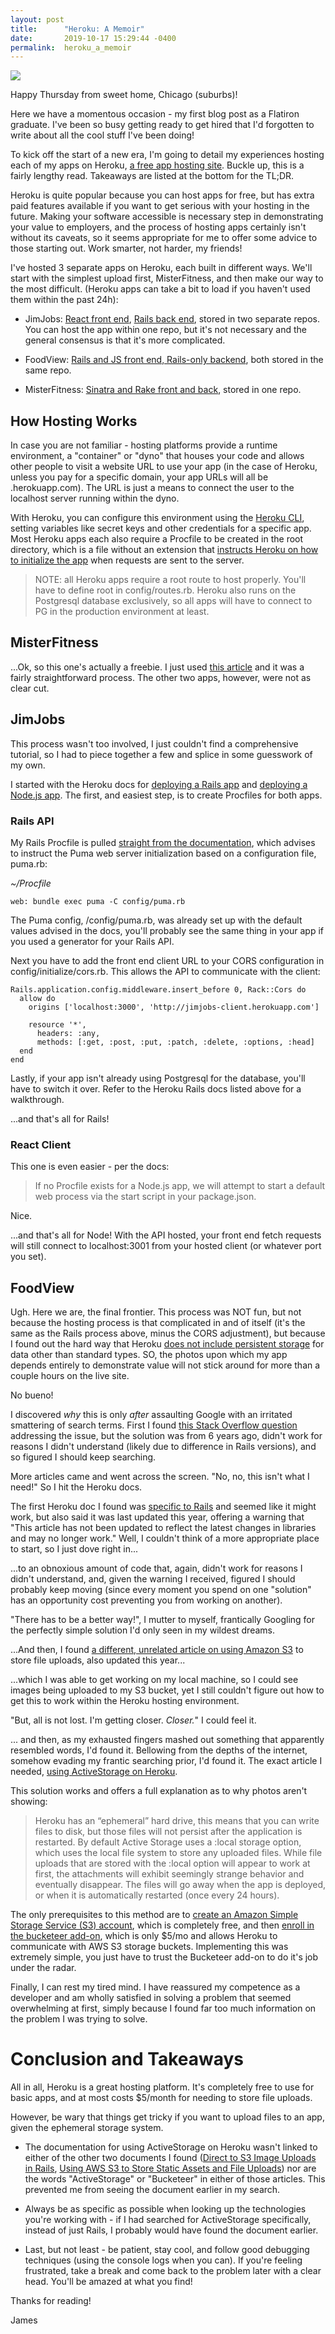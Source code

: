 ```yaml
---
layout: post
title:      "Heroku: A Memoir"
date:       2019-10-17 15:29:44 -0400
permalink:  heroku_a_memoir
---
```


![](https://content-static.upwork.com/blog/uploads/sites/3/2015/07/21081451/Heroku-2.png)

Happy Thursday from sweet home, Chicago (suburbs)!

Here we have a momentous occasion - my first blog post as a Flatiron graduate. I've been so busy getting ready to get hired that I'd forgotten to write about all the cool stuff I've been doing! 

To kick off the start of a new era, I'm going to detail my experiences hosting each of my apps on Heroku, [a free app hosting site](https://dashboard.heroku.com/apps). Buckle up, this is a fairly lengthy read. Takeaways are listed at the bottom for the TL;DR.

Heroku is quite popular because you can host apps for free, but has extra paid features available if you want to get serious with your hosting in the future. Making your software accessible is necessary step in demonstrating your value to employers, and the process of hosting apps certainly isn't without its caveats, so it seems appropriate for me to offer some advice to those starting out. Work smarter, not harder, my friends!

I've hosted 3 separate apps on Heroku, each built in different ways. We'll start with the simplest upload first, MisterFitness, and then make our way to the most difficult. (Heroku apps can take a bit to load if you haven't used them within the past 24h):

* JimJobs: [React front end](https://jimjobs-client.herokuapp.com/), [Rails back end](https://jimjobs-api.herokuapp.com/), stored in two separate repos. You can host the app within one repo, but it's not necessary and the general consensus is that it's more complicated.

* FoodView: [Rails and JS front end, Rails-only backend](https://viewfood.herokuapp.com/), both stored in the same repo. 

* MisterFitness: [Sinatra and Rake front and back](https://mister-fitness.herokuapp.com/), stored in one repo. 

## How Hosting Works

In case you are not familiar - hosting platforms provide a runtime environment, a "container" or "dyno" that houses your code and allows other people to visit a website URL to use your app (in the case of Heroku, unless you pay for a specific domain, your app URLs will all be <app-name>.herokuapp.com). The URL is just a means to connect the user to the localhost server running within the dyno.

With Heroku, you can configure this environment using the [Heroku CLI](https://devcenter.heroku.com/articles/heroku-cli), setting variables like secret keys and other credentials for a specific app. Most Heroku apps each also require a Procfile to be created in the root directory, which is a file without an extension that [instructs Heroku on how to initialize the app](https://devcenter.heroku.com/articles/procfile) when requests are sent to the server.

> NOTE: all Heroku apps require a root route to host properly. You'll have to define root in config/routes.rb. Heroku also runs on the Postgresql database exclusively, so all apps will have to connect to PG in the production environment at least. 

## MisterFitness

...Ok, so this one's actually a freebie. I just used [this article](https://medium.com/@christine_tran/deploying-sinatra-app-to-heroku-8c64f025db77) and it was a fairly straightforward process. The other two apps, however, were not as clear cut. 

## JimJobs

This process wasn't too involved, I just couldn't find a comprehensive tutorial, so I had to piece together a few and splice in some guesswork of my own. 

I started with the Heroku docs for [deploying a Rails app](https://devcenter.heroku.com/articles/getting-started-with-rails5) and [deploying a Node.js app](https://devcenter.heroku.com/articles/deploying-nodejs). The first, and easiest step, is to create Procfiles for both apps. 

### Rails API

My Rails Procfile is pulled [straight from the documentation](https://devcenter.heroku.com/articles/deploying-rails-applications-with-the-puma-web-server), which advises to instruct the Puma web server initialization based on a configuration file, puma.rb:

*~/Procfile*
```
web: bundle exec puma -C config/puma.rb
```

The Puma config, /config/puma.rb, was already set up with the default values advised in the docs, you'll probably see the same thing in your app if you used a generator for your Rails API.

Next you have to add the front end client URL to your CORS configuration in config/initialize/cors.rb. This allows the API to communicate with the client:

```
Rails.application.config.middleware.insert_before 0, Rack::Cors do
  allow do
    origins ['localhost:3000', 'http://jimjobs-client.herokuapp.com']

    resource '*',
      headers: :any,
      methods: [:get, :post, :put, :patch, :delete, :options, :head]
  end
end
```

Lastly, if your app isn't already using Postgresql for the database, you'll have to switch it over. Refer to the Heroku Rails docs listed above for a walkthrough.

...and that's all for Rails!

### React Client

This one is even easier - per the docs:

>  If no Procfile exists for a Node.js app, we will attempt to start a default web process via the start script in your package.json.

Nice.

...and that's all for Node! With the API hosted, your front end fetch requests will still connect to localhost:3001 from your hosted client (or whatever port you set). 

## FoodView

Ugh. Here we are, the final frontier. This process was NOT fun, but not because the hosting process is that complicated in and of itself (it's the same as the Rails process above, minus the CORS adjustment), but because I found out the hard way that Heroku [does not include persistent storage](https://devcenter.heroku.com/articles/active-storage-on-heroku) for data other than standard types. SO, the photos upon which my app depends entirely to demonstrate value will not stick around for more than a couple hours on the live site.

No bueno!

I discovered *why* this is only *after* assaulting Google with an irritated smattering of search terms. First I found [this Stack Overflow question](https://stackoverflow.com/questions/18324063/rails-4-images-not-loading-on-heroku) addressing the issue, but the solution was from 6 years ago, didn't work for reasons I didn't understand (likely due to difference in Rails versions), and so figured I should keep searching.

More articles came and went across the screen. "No, no, this isn't what I need!" So I hit the Heroku docs.

The first Heroku doc I found was [specific to Rails](https://devcenter.heroku.com/articles/direct-to-s3-image-uploads-in-rails) and seemed like it might work, but also said it was last updated this year, offering a warning that "This article has not been updated to reflect the latest changes in libraries and may no longer work." Well, I couldn't think of a more appropriate place to start, so I just dove right in...

...to an obnoxious amount of code that, again, didn't work for reasons I didn't understand, and, given the warning I received, figured I should probably keep moving (since every moment you spend on one "solution" has an opportunity cost preventing you from working on another).

"There has to be a better way!", I mutter to myself, frantically Googling for the perfectly simple solution I'd only seen in my wildest dreams.

...And then, I found [a different, unrelated article on using Amazon S3](https://devcenter.heroku.com/articles/s3) to store file uploads, also updated this year...

...which I was able to get working on my local machine, so I could see images being uploaded to my S3 bucket, yet I still couldn't figure out how to get this to work within the Heroku hosting environment.

"But, all is not lost. I'm getting closer. *Closer.*" I could feel it.

... and then, as my exhausted fingers mashed out something that apparently resembled words, I'd found it. Bellowing from the depths of the internet, somehow evading my frantic searching prior, I'd found it. The exact article I needed, [using ActiveStorage on Heroku](https://devcenter.heroku.com/articles/active-storage-on-heroku).

This solution works and offers a full explanation as to why photos aren't showing:

> Heroku has an “ephemeral” hard drive, this means that you can write files to disk, but those files will not persist after the application is restarted. By default Active Storage uses a :local storage option, which uses the local file system to store any uploaded files. While file uploads that are stored with the :local option will appear to work at first, the attachments will exhibit seemingly strange behavior and eventually disappear. The files will go away when the app is deployed, or when it is automatically restarted (once every 24 hours).

The only prerequisites to this method are to [create an Amazon Simple Storage Service (S3) account](https://aws.amazon.com/s3/), which is completely free, and then [enroll in the bucketeer add-on](https://elements.heroku.com/addons/bucketeer), which is only $5/mo and allows Heroku to communicate with AWS S3 storage buckets. Implementing this was extremely simple, you just have to trust the Bucketeer add-on to do it's job under the radar. 

Finally, I can rest my tired mind. I have reassured my competence as a developer and am wholly satisfied in solving a problem that seemed overwhelming at first, simply because I found far too much information on the problem I was trying to solve.

# Conclusion and Takeaways

All in all, Heroku is a great hosting platform. It's completely free to use for basic apps, and at most costs $5/month for needing to store file uploads.

However, be wary that things get tricky if you want to upload files to an app, given the ephemeral storage system.

* The documentation for using ActiveStorage on Heroku wasn't linked to either of the other two documents I found ([Direct to S3 Image Uploads in Rails](https://devcenter.heroku.com/articles/direct-to-s3-image-uploads-in-rails), [Using AWS S3 to Store Static Assets and File Uploads](https://devcenter.heroku.com/articles/s3)) nor are the words "ActiveStorage" or "Bucketeer" in either of those articles. This prevented me from seeing the document earlier in my search. 

* Always be as specific as possible when looking up the technologies you're working with - if I had searched for ActiveStorage specifically, instead of just Rails, I probably would have found the document earlier.

* Last, but not least - be patient, stay cool, and follow good debugging techniques (using the console logs when you can).  If you're feeling frustrated, take a break and come back to the problem later with a clear head. You'll be amazed at what you find!

Thanks for reading!

James

